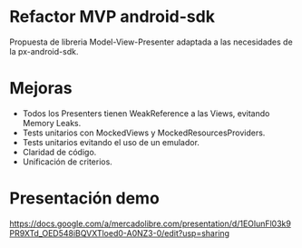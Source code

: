 # Refactor MVP android-sdk

Propuesta de libreria Model-View-Presenter adaptada a las necesidades de la px-android-sdk.

# Mejoras

- Todos los Presenters tienen WeakReference a las Views, evitando Memory Leaks.
- Tests unitarios con MockedViews y MockedResourcesProviders.
- Tests unitarios evitando el uso de un emulador.
- Claridad de código.
- Unificación de criterios.

# Presentación demo

https://docs.google.com/a/mercadolibre.com/presentation/d/1EOlunFl03k9PR9XTd_OED548iBQVXTloed0-A0NZ3-0/edit?usp=sharing
